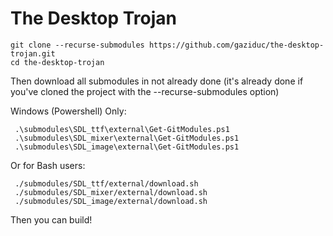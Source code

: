
# The Desktop Trojan

```shell
git clone --recurse-submodules https://github.com/gaziduc/the-desktop-trojan.git
cd the-desktop-trojan
```

Then download all submodules in not already done (it's already done if you've cloned the project with the --recurse-submodules option)

Windows (Powershell) Only:
```shell
 .\submodules\SDL_ttf\external\Get-GitModules.ps1
 .\submodules\SDL_mixer\external\Get-GitModules.ps1
 .\submodules\SDL_image\external\Get-GitModules.ps1
```

Or for Bash users:
```shell
 ./submodules/SDL_ttf/external/download.sh
 ./submodules/SDL_mixer/external/download.sh
 ./submodules/SDL_image/external/download.sh
```

Then you can build!